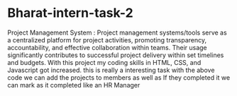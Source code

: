 # Bharat-intern-task-2
Project Management System :
Project management systems/tools serve as a centralized platform for project activities, promoting transparency, accountability, and effective collaboration within teams. Their usage significantly contributes to successful project delivery within set timelines and budgets.
With this project my coding skills in HTML, CSS, and Javascript got increased. this is really a interesting task with the above code we can add the projects to members as well as If they completed it we can mark as it completed like an HR Manager
